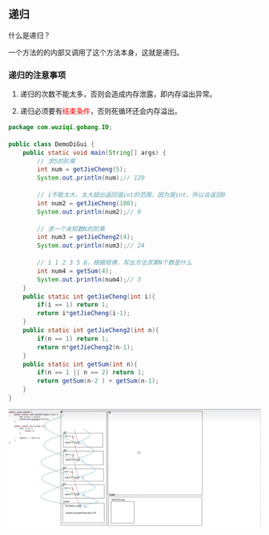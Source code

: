 ## 递归

什么是递归？

一个方法的的内部又调用了这个方法本身，这就是递归。

### 递归的注意事项

1. 递归的次数不能太多，否则会造成内存泄露，即内存溢出异常。

2. 递归必须要有<font color=red>结束条件</font>，否则死循环还会内存溢出。

```java
package com.wuziqi.gobang.IO;

public class DemoDiGui {
    public static void main(String[] args) {
        // 求5的阶乘
        int num = getJieCheng(5);
        System.out.println(num);// 120

        // i不能太大，太大超出返回值int的范围，因为是int，所以会返回0
        int num2 = getJieCheng(100);
        System.out.println(num2);// 0

        // 求一个未知数N的阶乘
        int num3 = getJieCheng2(4);
        System.out.println(num3);// 24

        // 1 1 2 3 5 8，根据规律，写出方法求第N个数是什么
        int num4 = getSum(4);
        System.out.println(num4);// 3
    }
    public static int getJieCheng(int i){
        if(i == 1) return 1;
        return i*getJieCheng(i-1);
    }
    public static int getJieCheng2(int n){
        if(n == 1) return 1;
        return n*getJieCheng2(n-1);
    }
    public static int getSum(int n){
        if(n == 1 || n == 2) return 1;
        return getSum(n-2 ) + getSum(n-1);
    }
}
```

![递归](../../images/递归.jpg)
